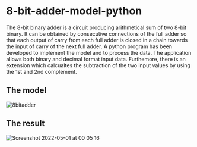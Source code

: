 # 8-bit-adder-model-python

The 8-bit binary adder is a circuit producing arithmetical sum of two 8-bit binary. It can be obtained by consecutive connections of the full adder so that each output of carry from each full adder is closed in a chain towards the input of carry of the next full adder.
A python program has been developed to implement the model and to process the data. The application allows both binary and decimal format input data. Furthemore, there is an extension which calcualtes the subtraction of the two input values by using the 1st and 2nd complement.

## The model

![8bitadder](https://user-images.githubusercontent.com/93223563/166125227-29ad236f-65a3-43a9-bd42-61e2c44973ba.png)

## The result

![Screenshot 2022-05-01 at 00 05 16](https://user-images.githubusercontent.com/93223563/166125458-eb55cad0-80dd-46e9-9bc3-7793fd61adac.png)
